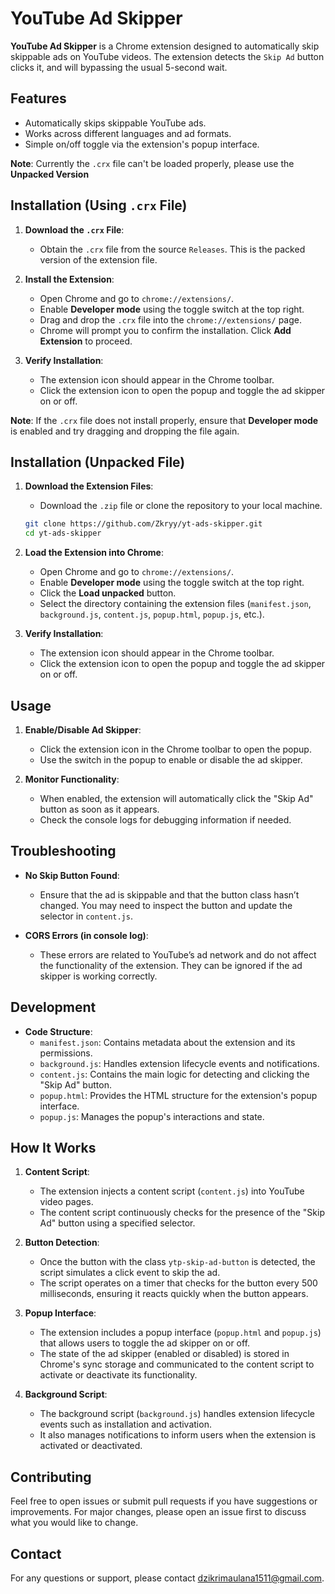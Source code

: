 # YouTube Ad Skipper

**YouTube Ad Skipper** is a Chrome extension designed to automatically skip skippable ads on YouTube videos. The extension detects the `Skip Ad` button clicks it, and will bypassing the usual 5-second wait.

## Features

- Automatically skips skippable YouTube ads.
- Works across different languages and ad formats.
- Simple on/off toggle via the extension's popup interface.

**Note**: Currently the `.crx` file can't be loaded properly, please use the **Unpacked Version**

## Installation (Using `.crx` File)

1. **Download the `.crx` File**:
   - Obtain the `.crx` file from the source `Releases`. This is the packed version of the extension file.

2. **Install the Extension**:
   - Open Chrome and go to `chrome://extensions/`.
   - Enable **Developer mode** using the toggle switch at the top right.
   - Drag and drop the `.crx` file into the `chrome://extensions/` page.
   - Chrome will prompt you to confirm the installation. Click **Add Extension** to proceed.

3. **Verify Installation**:
   - The extension icon should appear in the Chrome toolbar.
   - Click the extension icon to open the popup and toggle the ad skipper on or off.

**Note**: If the `.crx` file does not install properly, ensure that **Developer mode** is enabled and try dragging and dropping the file again.

## Installation (Unpacked File)

1. **Download the Extension Files**:
   - Download the `.zip` file or clone the repository to your local machine.
   ```bash
   git clone https://github.com/Zkryy/yt-ads-skipper.git
   cd yt-ads-skipper
   ```

2. **Load the Extension into Chrome**:
   - Open Chrome and go to `chrome://extensions/`.
   - Enable **Developer mode** using the toggle switch at the top right.
   - Click the **Load unpacked** button.
   - Select the directory containing the extension files (`manifest.json`, `background.js`, `content.js`, `popup.html`, `popup.js`, etc.).

3. **Verify Installation**:
   - The extension icon should appear in the Chrome toolbar.
   - Click the extension icon to open the popup and toggle the ad skipper on or off.

## Usage

1. **Enable/Disable Ad Skipper**:
   - Click the extension icon in the Chrome toolbar to open the popup.
   - Use the switch in the popup to enable or disable the ad skipper.

2. **Monitor Functionality**:
   - When enabled, the extension will automatically click the "Skip Ad" button as soon as it appears.
   - Check the console logs for debugging information if needed.

## Troubleshooting

- **No Skip Button Found**:
  - Ensure that the ad is skippable and that the button class hasn’t changed. You may need to inspect the button and update the selector in `content.js`.

- **CORS Errors (in console log)**:
  - These errors are related to YouTube’s ad network and do not affect the functionality of the extension. They can be ignored if the ad skipper is working correctly.

## Development

- **Code Structure**:
  - `manifest.json`: Contains metadata about the extension and its permissions.
  - `background.js`: Handles extension lifecycle events and notifications.
  - `content.js`: Contains the main logic for detecting and clicking the "Skip Ad" button.
  - `popup.html`: Provides the HTML structure for the extension's popup interface.
  - `popup.js`: Manages the popup's interactions and state.

## How It Works

1. **Content Script**:
   - The extension injects a content script (`content.js`) into YouTube video pages.
   - The content script continuously checks for the presence of the "Skip Ad" button using a specified selector.

2. **Button Detection**:
   - Once the button with the class `ytp-skip-ad-button` is detected, the script simulates a click event to skip the ad.
   - The script operates on a timer that checks for the button every 500 milliseconds, ensuring it reacts quickly when the button appears.

3. **Popup Interface**:
   - The extension includes a popup interface (`popup.html` and `popup.js`) that allows users to toggle the ad skipper on or off.
   - The state of the ad skipper (enabled or disabled) is stored in Chrome's sync storage and communicated to the content script to activate or deactivate its functionality.

4. **Background Script**:
   - The background script (`background.js`) handles extension lifecycle events such as installation and activation.
   - It also manages notifications to inform users when the extension is activated or deactivated.

## Contributing

Feel free to open issues or submit pull requests if you have suggestions or improvements. For major changes, please open an issue first to discuss what you would like to change.

## Contact

For any questions or support, please contact [dzikrimaulana1511@gmail.com](mailto:dzikrimaulana1511@gmail.com).
